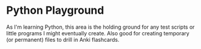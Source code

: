 # Python Playground

As I'm learning Python, this area is the holding ground for any test scripts or little programs I might eventually create. Also good for creating temporary (or permanent) files to drill in Anki flashcards.
